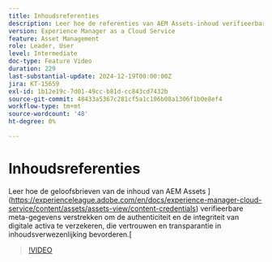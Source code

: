 ```yaml
---
title: Inhoudsreferenties
description: Leer hoe de referenties van AEM Assets-inhoud verifieerbare metagegevens bieden om de authenticiteit en integriteit van digitale elementen te garanderen.
version: Experience Manager as a Cloud Service
feature: Asset Management
role: Leader, User
level: Intermediate
doc-type: Feature Video
duration: 229
last-substantial-update: 2024-12-19T00:00:00Z
jira: KT-15659
exl-id: 1b12e19c-7d01-49cc-b81d-cc843cd7432b
source-git-commit: 48433a5367c281cf5a1c106b08a1306f1b0e8ef4
workflow-type: tm+mt
source-wordcount: '48'
ht-degree: 0%

---
```



# Inhoudsreferenties

Leer hoe de geloofsbrieven van de inhoud van AEM Assets ](https://experienceleague.adobe.com/en/docs/experience-manager-cloud-service/content/assets/assets-view/content-credentials) verifieerbare meta-gegevens verstrekken om de authenticiteit en de integriteit van digitale activa te verzekeren, die vertrouwen en transparantie in inhoudsverwezenlijking bevorderen.[

>[!VIDEO](https://video.tv.adobe.com/v/3441700/?learn=on&enablevpops)

